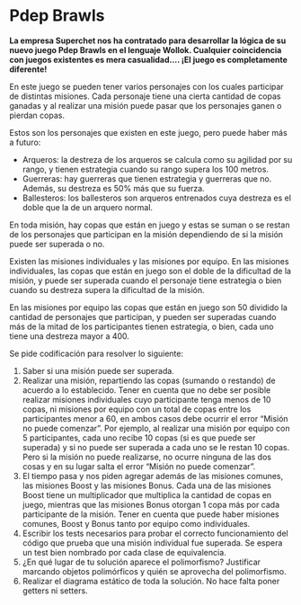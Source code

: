 # Pdep Brawls

**La empresa Superchet nos ha contratado para desarrollar la lógica de su nuevo juego Pdep Brawls en el lenguaje Wollok. Cualquier coincidencia con juegos existentes es mera casualidad.... ¡El juego es completamente diferente!**

En este juego se pueden tener varios personajes con los cuales participar de distintas misiones. Cada personaje tiene una cierta cantidad de copas ganadas y al realizar una misión puede pasar que los personajes ganen o pierdan copas.

Estos son los personajes que existen en este juego, pero puede haber más a futuro:
* Arqueros: la destreza de los arqueros se calcula como su agilidad por su rango, y tienen estrategia cuando su rango supera los 100 metros.
* Guerreras: hay guerreras que tienen estrategia y guerreras que no. Además, su destreza es 50% más que su fuerza.
* Ballesteros: los ballesteros son arqueros entrenados cuya destreza es el doble que la de un arquero normal.

En toda misión, hay copas que están en juego y estas se suman o se restan de los personajes que participan en la misión dependiendo de si la misión puede ser superada o no.  

Existen las misiones individuales y las misiones por equipo. En las misiones individuales, las copas que están en juego son el doble de la dificultad de la misión, y puede ser superada cuando el personaje tiene estrategia o bien cuando su destreza supera la dificultad de la misión.

En las misiones por equipo las copas que están en juego son 50 dividido la cantidad de personajes que participan, y pueden ser superadas cuando más de la mitad de los participantes tienen estrategia, o bien, cada uno tiene una destreza mayor a 400.

Se pide codificación para resolver lo siguiente:
1. Saber si una misión puede ser superada.
2. Realizar una misión, repartiendo las copas (sumando o restando) de acuerdo a lo establecido. Tener en cuenta que no debe ser posible realizar misiones individuales cuyo participante tenga menos de 10 copas, ni misiones por equipo con un total de copas entre los participantes menor a 60, en ambos casos debe ocurrir el error “Misión no puede comenzar”.
Por ejemplo, al realizar una misión por equipo con 5 participantes, cada uno recibe 10 copas (si es que puede ser superada) y si no puede ser superada a cada uno se le restan 10 copas. Pero si la misión no puede realizarse, no ocurre ninguna de las dos cosas y en su lugar salta el error “Misión no puede comenzar”.
3. El tiempo pasa y nos piden agregar además de las misiones comunes, las misiones Boost y las misiones Bonus. Cada una de las misiones Boost tiene un multiplicador que multiplica la cantidad de copas en juego, mientras que las misiones Bonus otorgan 1 copa más por cada participante de la misión. Tener en cuenta que puede haber misiones comunes, Boost y Bonus tanto por equipo como individuales. 
4. Escribir los tests necesarios para probar el correcto funcionamiento del código que prueba que una misión individual fue superada. Se espera un test bien nombrado por cada clase de equivalencia.
5. ¿En qué lugar de tu solución aparece el polimorfismo? Justificar marcando objetos polimórficos y quién se aprovecha del polimorfismo.
6. Realizar el diagrama estático de toda la solución. No hace falta poner getters ni setters.
